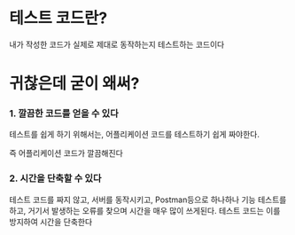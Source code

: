 # 테스트 코드란?

내가 작성한 코드가 실제로 제대로 동작하는지 테스트하는 코드이다

# 귀찮은데 굳이 왜써?

### 1. 깔끔한 코드를 얻을 수 있다

테스트를 쉽게 하기 위해서는, 어플리케이션 코드를 테스트하기 쉽게 짜야한다.

즉 어플리케이션 코드가 깔끔해진다

### 2. 시간을 단축할 수 있다

테스트 코드를 짜지 않고, 서버를 동작시키고, Postman등으로 하나하나 기능 테스트를 하고, 거기서 발생하는 오류를 찾으며 시간을 매우 많이 쓰게된다. 테스트 코드는 이를 방지하여 시간을 단축한다
